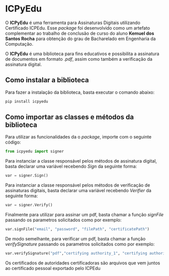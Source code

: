 # ICPyEdu
O **ICPyEdu** é uma ferramenta para Assinaturas Digitais utilizando Certificado ICPEdu. Esse _package_ foi desenvolvido como um artefato complementar ao trabalho de conclusão de curso do aluno **Kemuel dos Santos Rocha** para obtenção do grau de Bacharelado em Engenharia da Computação.

O **ICPyEdu** é uma biblioteca para fins educativos e possibilita a assinatura de documentos em formato _.pdf_, assim como também a verificação da assinatura digital.

## Como instalar a biblioteca

Para fazer a instalação da biblioteca, basta executar o comando abaixo:
```python
pip install icpyedu
```
## Como importar as classes e métodos da biblioteca

Para utilizar as funcionalidades da o _package_, importe com o seguinte código:
```python
from icpyedu import signer 
```

Para instanciar a classe responsável pelos métodos de assinatura digital, basta declarar uma variável recebendo _Sign_ da seguinte forma:
```python
var = signer.Sign()
```

Para instanciar a classe responsável pelos métodos de verificação de assinaturas digitais, basta declarar uma variável recebendo _Verifier_ da seguinte forma:
```python
var = signer.Verify()
```

Finalmente para utilizar para assinar um pdf, basta chamar a função _signFile_ passando os parametros solicitados como por exemplo:
```python
var.signFile("email", "password", "filePath", "certificatePath")
```

De modo semelhante, para verificar um pdf, basta chamar a função _verifySignature_ passando os parametros solicitados como por exemplo:
```python
var.verifySignature("pdf","certifying authority_1", "certifying authority_2")
```
Os certificados de autoridades certificadoras são arquivos que vem juntos ao certificado pessoal exportado pelo ICPEdu